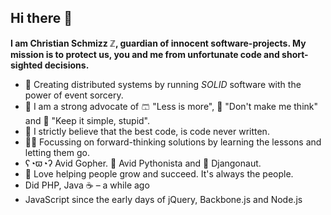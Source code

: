 ## Hi there 👋

**I am Christian Schmizz ℤ, guardian of innocent software-projects. My mission is to protect us, you and me from unfortunate code and short-sighted decisions.**

- 🗿 Creating distributed systems by running *SOLID* software with the power of event sorcery.
- 🫥 I am a strong advocate of 🩳 "Less is more", 🧠 "Don't make me think" and 🧟 "Keep it simple, stupid". 
- 🫙 I strictly believe that the best code, is code never written.
- 🧑‍🏫 Focussing on forward-thinking solutions by learning the lessons and letting them go.
- ʕ◔ϖ◔ʔ Avid Gopher. 🐍 Avid Pythonista and 🦄 Djangonaut.
- 🌱 Love helping people grow and succeed.  It's always the people. 
- Did PHP, Java ☕️ – a while ago
- JavaScript since the early days of jQuery, Backbone.js and Node.js
